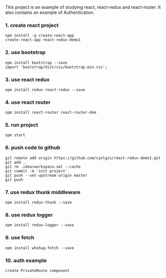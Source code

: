 This project is an example of studying react, react-redux and react-router.
It also contains an example of Authentication.
### 1. create react project
    npm install -g create-react-app
    create-react-app react-redux-demo1

### 2. use bootstrap
    npm install bootstrap --save
    import 'bootstrap/dist/css/bootstrap.min.css';

### 3. use react redux
    npm install redux react-redux --save

### 4. use react router
    npm install react-router react-router-dom

### 5. run project
    npm start


### 6. push code to github
    git remote add origin https://github.com/cyxlgzs/react-redux-demo1.git
    git add .
    git rm .idea/workspace.xml --cache
    git commit -m 'init project'
    git push --set-upstream origin master
    git push

### 7. use redux thunk middleware
    npm install redux-thunk --save

### 8. use redux logger
    npm install redux-logger --save

### 9. use fetch
    npm install whatwg-fetch --save

### 10. auth example
    create PrivateRoute component
